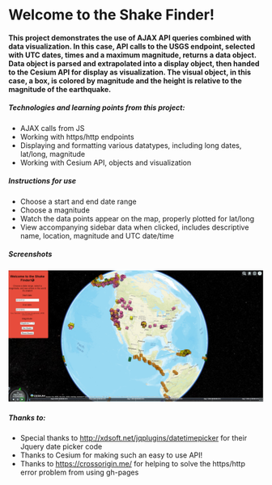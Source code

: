 
# Welcome to the Shake Finder!

#### This project demonstrates the use of AJAX API queries combined with data visualization.  In this case, API calls to the USGS endpoint, selected with UTC dates, times and a maximum magnitude, returns a data object.  Data object is parsed and extrapolated into a display object, then handed to the Cesium API for display as visualization.  The visual object, in this case, a box, is colored by magnitude and the height is relative to the magnitude of the earthquake.

##### Technologies and learning points from this project:
* AJAX calls from JS
* Working with https/http endpoints
* Displaying and formatting various datatypes, including long dates, lat/long, magnitude
* Working with Cesium API, objects and visualization

##### Instructions for use
* Choose a start and end date range
* Choose a magnitude
* Watch the data points appear on the map, properly plotted for lat/long
* View accompanying sidebar data when clicked, includes descriptive name, location, magnitude and UTC date/time

##### Screenshots
![Shake Finder](screenshot.png "Shake Finder")

##### Thanks to:
* Special thanks to http://xdsoft.net/jqplugins/datetimepicker for their Jquery date picker code
* Thanks to Cesium for making such an easy to use API!
* Thanks to https://crossorigin.me/ for helping to solve the https/http error problem from using gh-pages
